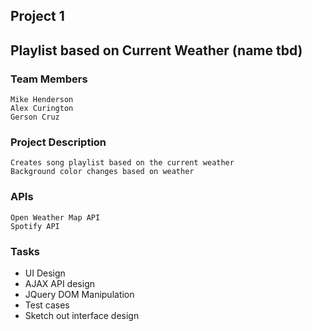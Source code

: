 ## Project 1
## Playlist based on Current Weather (name tbd)

### Team Members 
```
Mike Henderson
Alex Curington
Gerson Cruz
```
### Project Description
```
Creates song playlist based on the current weather
Background color changes based on weather
```
### APIs
```
Open Weather Map API
Spotify API
```
### Tasks
- UI Design
- AJAX API design
- JQuery DOM Manipulation
- Test cases
- Sketch out interface design
